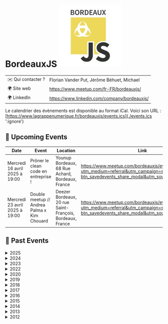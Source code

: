# BordeauxJS ![Logo](./logo-bordeauxjs.jpeg ':size=100')

|                                |     |
| ------------------------------ | --- |
| ✉️ Qui contacter ?              | Florian Vander Put, Jérôme Béhuet, Michael |
| 🌍 Site web                    | https://www.meetup.com/fr-FR/bordeauxjs/ |
| 🌍 LinkedIn                    | https://www.linkedin.com/company/bordeauxjs/ |

Le calendrier des évènements est disponible au format iCal.
Voici son URL : [https://www.lagrappenumerique.fr/bordeauxjs/events.ics](./events.ics ':ignore')

<!-- EVENTS:START -->
## 📅 Upcoming Events

| Date | Event | Location | Link |
|------|--------|----------|------|
| Mercredi 16 avril 2025 à 19:00 | Prôner le clean code en entreprise ! | Younup Bordeaux, 68 Rue Achard, Bordeaux, France | https://www.meetup.com/bordeauxjs/events/306681942/?utm_medium=referral&utm_campaign=share-btn_savedevents_share_modal&utm_source=link |
| Mercredi 23 avril 2025 à 19:00 | Double meetup // Andrea Palma x Kim Chouard | Deezer Bordeaux, 20 rue Saint-François, Bordeaux, France | https://www.meetup.com/bordeauxjs/events/306681910/?utm_medium=referral&utm_campaign=share-btn_savedevents_share_modal&utm_source=link |

## 📆 Past Events

<details>
<summary>2025</summary>

| Date | Event | Location | Link |
|------|--------|----------|------|
| Mercredi 26 février 2025 à 19:00 | La gestion d'erreurs en Javascript | 12 rue des Faussets, Bordeaux | https://www.meetup.com/bordeauxjs/events/306025718/ |
| Jeudi 06 février 2025 à 19:00 | Cap sur le Web : Les Navigateurs, Explorateurs du Numérique | 2 Rue Marc Sangnier, Bègles | https://www.meetup.com/bordeauxjs/events/305454697/ |
</details>

<details>
<summary>2024</summary>

| Date | Event | Location | Link |
|------|--------|----------|------|
| Jeudi 10 octobre 2024 à 18:30 | TalkIT Tour Bordeaux - Web Workers & Clean Code | 68 Rue Achard, Bordeaux | https://www.meetup.com/bordeauxjs/events/303782977/ |
| Jeudi 11 juillet 2024 à 19:00 | VueJS au musée | 12 rue des Faussets, Bordeaux | https://www.meetup.com/bordeauxjs/events/302118166/ |
| Mardi 02 juillet 2024 à 19:00 | IA générative en action : intégrez les LLM dans vos applications ! | 68 Rue Achard, Bordeaux | https://www.meetup.com/bordeauxjs/events/301711664/ |
| Mercredi 15 mai 2024 à 19:00 | Angular change de logo mais pas ! | 2 Rue Marc Sangnier, Bègles | https://www.meetup.com/bordeauxjs/events/300720488/ |
</details>

<details>
<summary>2023</summary>

| Date | Event | Location | Link |
|------|--------|----------|------|
| Jeudi 21 septembre 2023 à 19:00 | La refonte du site France Bleu, une aventure pleine de rebondissements | 12 Rue des Faussets, Bordeaux | https://www.meetup.com/bordeauxjs/events/295650742/ |
| Mardi 11 juillet 2023 à 19:00 | Le Starter dont je suis le héros ! | 13 Rue des Cordeliers, Bordeaux | https://www.meetup.com/bordeauxjs/events/294469714/ |
| Mardi 20 juin 2023 à 19:00 | Next.js, module fédération et les 10 travaux d'un reconverti ! | 1 Cr Xavier Arnozan, Bordeaux | https://www.meetup.com/bordeauxjs/events/294061290/ |
| Lundi 22 mai 2023 à 18:30 | Introduction à SvelteKit | 44 All. de Tourny, Bordeaux | https://www.meetup.com/bordeauxjs/events/293317353/ |
| Jeudi 13 avril 2023 à 19:00 | Comprendre les stores Svelte | 12 rue des faussets, Bordeaux | https://www.meetup.com/bordeauxjs/events/292251002/ |
| Mercredi 05 avril 2023 à 19:00 | N'écoutez pas twitter: GraphQL, c'est de nouveau cool! | 12 Rue des Faussets, Bordeaux | https://www.meetup.com/bordeauxjs/events/292401675/ |
| Mercredi 15 mars 2023 à 19:00 | Élevez le niveau de vos revues de code ! | 13 Rue des Cordeliers, Bordeaux | https://www.meetup.com/bordeauxjs/events/292064025/ |
| Mercredi 01 mars 2023 à 19:00 | Migrer de React à Svelte, un exemple pratique | 12 Rue des Faussets, Bordeaux | https://www.meetup.com/bordeauxjs/events/291366708/ |
| Jeudi 23 février 2023 à 19:00 | Manuel de sabotage du partage de connaissances | 26 Rue Esprit des Lois, Bordeaux | https://www.meetup.com/bordeauxjs/events/291437327/ |
| Mercredi 11 janvier 2023 à 19:00 | Apprendre Svelte... et kiffer sa race ! | 12 rue des faussets, Bordeaux | https://www.meetup.com/bordeauxjs/events/289951483/ |
</details>

<details>
<summary>2022</summary>

| Date | Event | Location | Link |
|------|--------|----------|------|
| Mardi 13 décembre 2022 à 19:00 | Eco-conception numérique & Vite nouveau bundler (feat. Women In Tech Bordeaux) | 26 Rue Esprit des Lois, Bordeaux | https://www.meetup.com/bordeauxjs/events/290159255/ |
| Mardi 06 décembre 2022 à 19:00 | Standalone componant, le futur d'Angular ? & Accepter la différence dans la tech | 17 Quai Louis XVIII, Bordeaux | https://www.meetup.com/bordeauxjs/events/289947392/ |
| Mardi 08 novembre 2022 à 19:00 | Typescript FullStack : L'écosystème TS pour gérer votre application | 11 Pl. de la Frm Richemont, Bordeaux | https://www.meetup.com/bordeauxjs/events/289330790/ |
| Mardi 18 octobre 2022 à 19:00 | Comment favoriser l’inclusion ? (feat. Women In Tech Bordeaux) | 5 Rue de Condé, Bordeaux | https://www.meetup.com/bordeauxjs/events/289042639/ |
| Jeudi 13 octobre 2022 à 19:00 | Apprivoise les web composants avec StencilJS | 12 rue des faussets, Bordeaux | https://www.meetup.com/bordeauxjs/events/288874812/ |
| Mardi 20 septembre 2022 à 19:00 | Back to Basics : Space Invaders en live coding | 171 Rue Lucien Faure, Bordeaux | https://www.meetup.com/bordeauxjs/events/288323446/ |
| Mardi 14 juin 2022 à 19:00 | Svelte, ou pourquoi je ne veux plus faire de React | 13 Rue des Cordeliers, Bordeaux | https://www.meetup.com/bordeauxjs/events/286258968/ |
| Mercredi 25 mai 2022 à 19:00 | React dans tous ses états | 12 rue des faussets, Bordeaux | https://www.meetup.com/bordeauxjs/events/285567585/ |
| Mercredi 20 avril 2022 à 19:00 | (dé)coder l'écosystème Cypress | 3 Rue Parlement Sainte-Catherine, Bordeaux | https://www.meetup.com/bordeauxjs/events/285079633/ |
| Mardi 15 mars 2022 à 19:00 | Micro-frontends : les usages, contraintes et solutions | 2 Rue Marc Sangnier, Bègles | https://www.meetup.com/bordeauxjs/events/283791744/ |
</details>

<details>
<summary>2020</summary>

| Date | Event | Location | Link |
|------|--------|----------|------|
| Jeudi 26 novembre 2020 à 19:00 | [LIVE] Des channels Go en JS ? Inutile donc indispensable ! | Online | https://www.meetup.com/bordeauxjs/events/274509520/ |
| Mardi 21 avril 2020 à 19:00 | [LIVE] Monorepo et JavaScript : à la découverte de NX | Online | https://www.meetup.com/bordeauxjs/events/270063441/ |
| Mardi 18 février 2020 à 19:00 | Build the future with Typescript and NestJS | 12 rue des faussets, Bordeaux | https://www.meetup.com/bordeauxjs/events/267901148/ |
</details>

<details>
<summary>2019</summary>

| Date | Event | Location | Link |
|------|--------|----------|------|
| Mardi 05 novembre 2019 à 19:15 | HIGHWAY TO ELM! | 107 Cr Balguerie Stuttenberg, Bordeaux | https://www.meetup.com/bordeauxjs/events/265015769/ |
| Mardi 17 septembre 2019 à 19:00 | Les mains dans le cambouis avec WebAssembly | 12 rue des faussets, Bordeaux | https://www.meetup.com/bordeauxjs/events/264316553/ |
| Lundi 01 juillet 2019 à 19:00 | Un Backend For Frontend & Je n'ai rien compris à Redux | 12 rue des faussets, Bordeaux | https://www.meetup.com/bordeauxjs/events/262392800/ |
| Jeudi 11 avril 2019 à 19:00 | Back to Basics - Ne perdez plus votre Temps avec les Dates | 12 rue des faussets, Bordeaux | https://www.meetup.com/bordeauxjs/events/260199987/ |
| Mercredi 23 janvier 2019 à 19:00 | REX - Création d'une webapp B2C utilisée par plus d'un million d'utilisateurs | 12 rue des faussets, Bordeaux | https://www.meetup.com/bordeauxjs/events/257338440/ |
| Mercredi 09 janvier 2019 à 19:00 | Atelier - Renforcer sa pratique de NodeJS | 12 Rue des Faussets, Bordeaux | https://www.meetup.com/bordeauxjs/events/257556822/ |
</details>

<details>
<summary>2018</summary>

| Date | Event | Location | Link |
|------|--------|----------|------|
| Mercredi 17 octobre 2018 à 19:00 | Delivering Fast and Beautiful Images and Video | 12 rue des faussets, Bordeaux | https://www.meetup.com/bordeauxjs/events/255058438/ |
| Mercredi 03 octobre 2018 à 19:00 | Babel 7 : Nouveautés, babel-preset-env, etc. | 12 rue des faussets, Bordeaux | https://www.meetup.com/bordeauxjs/events/254474417/ |
| Mercredi 04 juillet 2018 à 19:00 | PWA & Angular 6 : Live coding | 12 rue des faussets, Bordeaux | https://www.meetup.com/bordeauxjs/events/251491875/ |
| Jeudi 17 mai 2018 à 19:30 | D3.js : Data-Driven Documents | 12 rue des faussets, Bordeaux | https://www.meetup.com/bordeauxjs/events/249937687/ |
| Mardi 24 avril 2018 à 19:00 | Redux-Saga : Présentation & Live-Coding  | 12 rue des faussets, Bordeaux | https://www.meetup.com/bordeauxjs/events/248776992/ |
| Mardi 03 avril 2018 à 19:00 | Aurelia | 12 rue des faussets, Bordeaux | https://www.meetup.com/bordeauxjs/events/248920575/ |
| Lundi 12 mars 2018 à 19:00 | Migration d'AngularJS vers Angular (Retour d'expérience et atelier) | 12 rue des faussets, Bordeaux | https://www.meetup.com/bordeauxjs/events/247770121/ |
| Mercredi 31 janvier 2018 à 19:00 | Atelier Nuxt.js: Universal Vue.js Applications  | 12 rue des faussets, Bordeaux | https://www.meetup.com/bordeauxjs/events/246441425/ |
</details>

<details>
<summary>2017</summary>

| Date | Event | Location | Link |
|------|--------|----------|------|
| Jeudi 26 octobre 2017 à 19:00 | Fable: Le meilleur de JS et de F# à votre service | 9 rue de Condé, Bordeaux | https://www.meetup.com/bordeauxjs/events/244309766/ |
| Jeudi 21 septembre 2017 à 19:00 | AperoJS | 27 Rue Camille Sauvageau, Bordeaux | https://www.meetup.com/bordeauxjs/events/243276773/ |
| Mardi 11 juillet 2017 à 19:00 | Logiciel multi-plateforme avec JavaScript | 12 rue des faussets, Bordeaux | https://www.meetup.com/bordeauxjs/events/241115309/ |
| Samedi 25 mars 2017 à 14:00 | Atelier découverte Wikidata avec Maxime Lathuilière | 12 rue des faussets, Bordeaux | https://www.meetup.com/bordeauxjs/events/238384572/ |
</details>

<details>
<summary>2016</summary>

| Date | Event | Location | Link |
|------|--------|----------|------|
| Lundi 19 décembre 2016 à 19:00 | Apéro JS | 27 Rue Camille Sauvageau, Bordeaux | https://www.meetup.com/bordeauxjs/events/236113115/ |
| Vendredi 10 juin 2016 à 19:00 | Présentation d'une PIC web et mobile avec Jenkins, Selenium et Docker | 12 rue des faussets, Bordeaux | https://www.meetup.com/bordeauxjs/events/230853443/ |
| Jeudi 28 avril 2016 à 19:00 | Petit retour d’expérience après 6 mois sur une grosse application React | 12 rue des faussets, Bordeaux | https://www.meetup.com/bordeauxjs/events/230539532/ |
| Jeudi 31 mars 2016 à 19:00 | Migrer une application React de MObservable vers Redux | 12 rue des faussets, Bordeaux | https://www.meetup.com/bordeauxjs/events/229812115/ |
| Mardi 26 janvier 2016 à 19:00 | Extension FirefoxOS: les secrets dévoilés ! | 12 rue des faussets, Bordeaux | https://www.meetup.com/bordeauxjs/events/228175588/ |
</details>

<details>
<summary>2015</summary>

| Date | Event | Location | Link |
|------|--------|----------|------|
| Jeudi 19 novembre 2015 à 00:00 | Code of War 2015 | Hangar 20, Quai de Bacalan, Bordeaux | https://www.meetup.com/bordeauxjs/events/225841618/ |
| Mardi 19 mai 2015 à 19:00 | Viens rencontrer React et ses copains | 12 rue des faussets, Bordeaux | https://www.meetup.com/bordeauxjs/events/222488666/ |
| Mardi 10 février 2015 à 19:00 | Les extensions navigateurs (Firefox et Chrome) for fun and profit | 12 rue des faussets, Bordeaux | https://www.meetup.com/bordeauxjs/events/219957981/ |
</details>

<details>
<summary>2014</summary>

| Date | Event | Location | Link |
|------|--------|----------|------|
| Jeudi 18 décembre 2014 à 19:00 | CoreOS, et la chaussette de l'ambassadeur | 18 rue Gratiolet, Bordeaux | https://www.meetup.com/bordeauxjs/events/218850797/ |
| Samedi 27 septembre 2014 à 14:00 | Atelier ReactJS | 12 rue des faussets, Bordeaux | https://www.meetup.com/bordeauxjs/events/203904952/ |
| Mardi 24 juin 2014 à 19:00 | Keep calm and React  | 12 rue des faussets, Bordeaux | https://www.meetup.com/bordeauxjs/events/188670332/ |
| Mardi 20 mai 2014 à 19:00 | Débroussailler Node.js | 12 rue des faussets, Bordeaux | https://www.meetup.com/bordeauxjs/events/177878782/ |
| Mardi 15 avril 2014 à 19:00 | AngularJS dans la vraie vie | 12 rue des faussets, Bordeaux | https://www.meetup.com/bordeauxjs/events/173268102/ |
| Jeudi 27 février 2014 à 19:00 | Combiner les services Google pour un meilleur Gmail | 12 rue des faussets, Bordeaux | https://www.meetup.com/bordeauxjs/events/167310502/ |
</details>

<details>
<summary>2013</summary>

| Date | Event | Location | Link |
|------|--------|----------|------|
| Samedi 14 décembre 2013 à 09:00 | Global Day of Code Retreat Bordeaux | 19 rue esprit des lois, Bordeaux | https://www.meetup.com/bordeauxjs/events/154310552/ |
| Jeudi 07 novembre 2013 à 20:30 | Soirée Haxe | 12 rue des faussets, Bordeaux | https://www.meetup.com/bordeauxjs/events/148038932/ |
| Samedi 02 novembre 2013 à 10:00 | Code of War | 85 rue du jardin publique, Bordeaux | https://www.meetup.com/bordeauxjs/events/144845672/ |
| Vendredi 27 septembre 2013 à 19:00 | Geek Camp 2013 | TBD | https://www.meetup.com/bordeauxjs/events/135898092/ |
| Jeudi 26 septembre 2013 à 19:00 | Développement Mobile HTML5 | 12 rue des faussets, Bordeaux | https://www.meetup.com/bordeauxjs/events/137641142/ |
| Jeudi 12 septembre 2013 à 18:30 | Soirée des techniciens du numérique | 12 rue des faussets, Bordeaux | https://www.meetup.com/bordeauxjs/events/138088572/ |
| Jeudi 02 mai 2013 à 19:00 | IDE et Javascript ? | 12 rue des faussets, Bordeaux | https://www.meetup.com/bordeauxjs/events/116842092/ |
| Jeudi 18 avril 2013 à 19:00 | Garbage Collection et Asynchronous Patterns in JS | 12 rue des faussets, Bordeaux | https://www.meetup.com/bordeauxjs/events/100987882/ |
| Jeudi 14 mars 2013 à 19:00 | Faisons discuter d3.js et ElasticSearch | 12 rue des faussets, Bordeaux | https://www.meetup.com/bordeauxjs/events/100987982/ |
| Jeudi 07 février 2013 à 19:00 | jQuery sans jQuery | 12 rue des faussets, Bordeaux | https://www.meetup.com/bordeauxjs/events/100986622/ |
</details>

<details>
<summary>2012</summary>

| Date | Event | Location | Link |
|------|--------|----------|------|
| Jeudi 06 décembre 2012 à 19:00 | BordeauxJS #2 | 12 rue des faussets, Bordeaux | https://www.meetup.com/bordeauxjs/events/92287382/ |
| Mercredi 31 octobre 2012 à 19:00 | BordeauxJS #1 | 12 rue des faussets, Bordeaux | https://www.meetup.com/bordeauxjs/events/88035462/ |
</details>
<!-- EVENTS:END -->